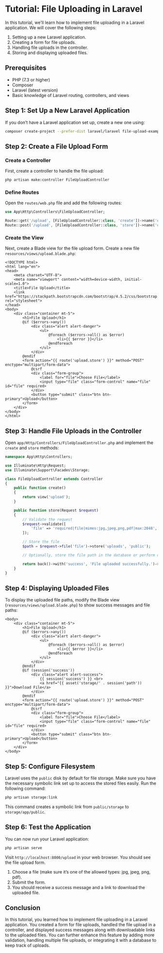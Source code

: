 # Tutorial: File Uploading in Laravel

In this tutorial, we'll learn how to implement file uploading in a Laravel application. We will cover the following steps:

1. Setting up a new Laravel application.
2. Creating a form for file uploads.
3. Handling file uploads in the controller.
4. Storing and displaying uploaded files.

## Prerequisites

- PHP (7.3 or higher)
- Composer
- Laravel (latest version)
- Basic knowledge of Laravel routing, controllers, and views

## Step 1: Set Up a New Laravel Application

If you don’t have a Laravel application set up, create a new one using:

```bash
composer create-project --prefer-dist laravel/laravel file-upload-example
```

## Step 2: Create a File Upload Form

### Create a Controller

First, create a controller to handle the file upload:

```bash
php artisan make:controller FileUploadController
```

### Define Routes

Open the `routes/web.php` file and add the following routes:

```php
use App\Http\Controllers\FileUploadController;

Route::get('/upload', [FileUploadController::class, 'create'])->name('upload.form');
Route::post('/upload', [FileUploadController::class, 'store'])->name('upload.store');
```

### Create the View

Next, create a Blade view for the file upload form. Create a new file `resources/views/upload.blade.php`:

```blade
<!DOCTYPE html>
<html lang="en">
<head>
    <meta charset="UTF-8">
    <meta name="viewport" content="width=device-width, initial-scale=1.0">
    <title>File Upload</title>
    <link href="https://stackpath.bootstrapcdn.com/bootstrap/4.5.2/css/bootstrap.min.css" rel="stylesheet">
</head>
<body>
    <div class="container mt-5">
        <h1>File Upload</h1>
        @if ($errors->any())
            <div class="alert alert-danger">
                <ul>
                    @foreach ($errors->all() as $error)
                        <li>{{ $error }}</li>
                    @endforeach
                </ul>
            </div>
        @endif
        <form action="{{ route('upload.store') }}" method="POST" enctype="multipart/form-data">
            @csrf
            <div class="form-group">
                <label for="file">Choose File</label>
                <input type="file" class="form-control" name="file" id="file" required>
            </div>
            <button type="submit" class="btn btn-primary">Upload</button>
        </form>
    </div>
</body>
</html>
```

## Step 3: Handle File Uploads in the Controller

Open `app/Http/Controllers/FileUploadController.php` and implement the `create` and `store` methods:

```php
namespace App\Http\Controllers;

use Illuminate\Http\Request;
use Illuminate\Support\Facades\Storage;

class FileUploadController extends Controller
{
    public function create()
    {
        return view('upload');
    }

    public function store(Request $request)
    {
        // Validate the request
        $request->validate([
            'file' => 'required|file|mimes:jpg,jpeg,png,pdf|max:2048', // Validate file type and size
        ]);

        // Store the file
        $path = $request->file('file')->store('uploads', 'public');

        // Optionally, store the file path in the database or perform other actions

        return back()->with('success', 'File uploaded successfully.')->with('path', $path);
    }
}
```

## Step 4: Displaying Uploaded Files

To display the uploaded file paths, modify the Blade view (`resources/views/upload.blade.php`) to show success messages and file paths:

```blade
<body>
    <div class="container mt-5">
        <h1>File Upload</h1>
        @if ($errors->any())
            <div class="alert alert-danger">
                <ul>
                    @foreach ($errors->all() as $error)
                        <li>{{ $error }}</li>
                    @endforeach
                </ul>
            </div>
        @endif
        @if (session('success'))
            <div class="alert alert-success">
                {{ session('success') }} <br>
                <a href="{{ asset('storage/' . session('path')) }}">Download File</a>
            </div>
        @endif
        <form action="{{ route('upload.store') }}" method="POST" enctype="multipart/form-data">
            @csrf
            <div class="form-group">
                <label for="file">Choose File</label>
                <input type="file" class="form-control" name="file" id="file" required>
            </div>
            <button type="submit" class="btn btn-primary">Upload</button>
        </form>
    </div>
</body>
```

## Step 5: Configure Filesystem

Laravel uses the `public` disk by default for file storage. Make sure you have the necessary symbolic link set up to access the stored files easily. Run the following command:

```bash
php artisan storage:link
```

This command creates a symbolic link from `public/storage` to `storage/app/public`.

## Step 6: Test the Application

You can now run your Laravel application:

```bash
php artisan serve
```

Visit `http://localhost:8000/upload` in your web browser. You should see the file upload form.

1. Choose a file (make sure it’s one of the allowed types: jpg, jpeg, png, pdf).
2. Submit the form.
3. You should receive a success message and a link to download the uploaded file.

## Conclusion

In this tutorial, you learned how to implement file uploading in a Laravel application. You created a form for file uploads, handled the file upload in a controller, and displayed success messages along with downloadable links to the uploaded files. You can further enhance this feature by adding more validation, handling multiple file uploads, or integrating it with a database to keep track of uploads.

